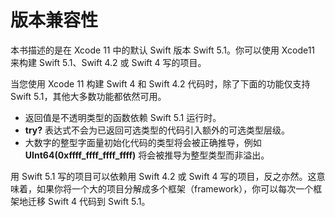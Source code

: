 # 版本兼容性

本书描述的是在 Xcode 11 中的默认 Swift 版本 Swift 5.1。你可以使用 Xcode11 来构建 Swift 5.1、Swift 4.2 或 Swift 4 写的项目。

当您使用 Xcode 11 构建 Swift 4 和 Swift 4.2 代码时，除了下面的功能仅支持 Swift 5.1，其他大多数功能都依然可用。

* 返回值是不透明类型的函数依赖 Swift 5.1 运行时。
* **try?** 表达式不会为已返回可选类型的代码引入额外的可选类型层级。
* 大数字的整型字面量初始化代码的类型将会被正确推导，例如 **UInt64(0xffff_ffff_ffff_ffff)** 将会被推导为整型类型而非溢出。

用 Swift 5.1 写的项目可以依赖用 Swift 4.2 或 Swift 4 写的项目，反之亦然。这意味着，如果你将一个大的项目分解成多个框架（framework），你可以每次一个框架地迁移 Swift 4 代码到 Swift 5.1。

